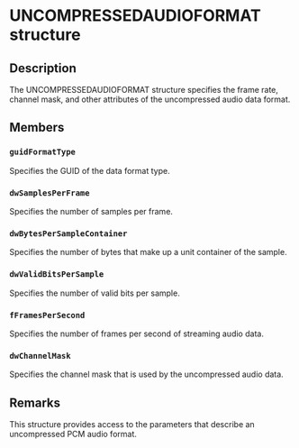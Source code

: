 # UNCOMPRESSEDAUDIOFORMAT structure

## Description

The UNCOMPRESSEDAUDIOFORMAT structure specifies the frame rate, channel mask, and other attributes of the uncompressed audio data format.

## Members

### `guidFormatType`

Specifies the GUID of the data format type.

### `dwSamplesPerFrame`

Specifies the number of samples per frame.

### `dwBytesPerSampleContainer`

Specifies the number of bytes that make up a unit container of the sample.

### `dwValidBitsPerSample`

Specifies the number of valid bits per sample.

### `fFramesPerSecond`

Specifies the number of frames per second of streaming audio data.

### `dwChannelMask`

Specifies the channel mask that is used by the uncompressed audio data.

## Remarks

This structure provides access to the parameters that describe an uncompressed PCM audio format.